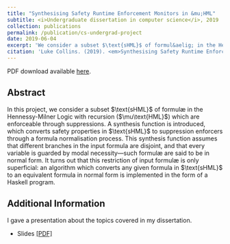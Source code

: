 ```yaml
---
title: "Synthesising Safety Runtime Enforcement Monitors in &mu;HML"
subtitle: <i>Undergraduate dissertation in computer science</i>, 2019
collection: publications
permalink: /publication/cs-undergrad-project
date: 2019-06-04
excerpt: 'We consider a subset $\text{sHML}$ of formul&aelig; in the Hennessy-Milner Logic with recursion ($\mu\textrm{HML}$) which are enforcable through suppressions'
citation: 'Luke Collins. (2019). <em>Synthesising Safety Runtime Enforcement Monitors in &mu;HML</em>.'
---
```


<p>PDF download available <a href="/files/cs-apt.pdf">here</a>.</p>

## Abstract
<p>In this project, we consider a subset $\text{sHML}$ of formul&aelig; in the Hennessy-Milner Logic with recursion ($\mu\text{HML}$) which are enforceable through suppressions. A synthesis function is introduced, which converts safety properties in $\text{sHML}$ to suppression enforcers through a formula normalisation process. This synthesis function assumes that different branches in the input formula are disjoint, and that every variable is guarded by modal necessity&mdash;such formul&aelig; are said to be in normal form. It turns out that this restriction of input formul&aelig; is only superficial: an algorithm which converts any given formula in $\text{sHML}$ to an equivalent formula in normal form is implemented in the form of a Haskell program.</p>

## Additional Information
I gave a presentation about the topics covered in my dissertation.

 - Slides [[PDF]](/files/cs-apt-slides.pdf)
